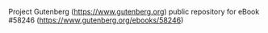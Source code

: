 Project Gutenberg (https://www.gutenberg.org) public repository for
eBook #58246 (https://www.gutenberg.org/ebooks/58246)
